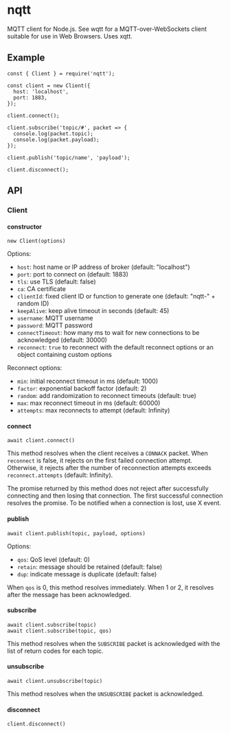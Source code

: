 # nqtt

MQTT client for Node.js. See wqtt for a MQTT-over-WebSockets client suitable for
use in Web Browsers. Uses xqtt.

## Example

```
const { Client } = require('nqtt');

const client = new Client({
  host: 'localhost',
  port: 1883,
});

client.connect();

client.subscribe('topic/#', packet => {
  console.log(packet.topic);
  console.log(packet.payload);
});

client.publish('topic/name', 'payload');

client.disconnect();
```

## API

### Client

#### constructor

```
new Client(options)
```

Options:

- `host`: host name or IP address of broker (default: "localhost")
- `port`: port to connect on (default: 1883)
- `tls`: use TLS (default: false)
- `ca`: CA certificate
- `clientId`: fixed client ID or function to generate one (default: "nqtt-" + random ID)
- `keepAlive`: keep alive timeout in seconds (default: 45)
- `username`: MQTT username
- `password`: MQTT password
- `connectTimeout`: how many ms to wait for new connections to be acknowledged (default: 30000)
- `reconnect`: `true` to reconnect with the default reconnect options or an object containing custom options

Reconnect options:

- `min`: initial reconnect timeout in ms (default: 1000)
- `factor`: exponential backoff factor (default: 2)
- `random`: add randomization to reconnect timeouts (default: true)
- `max`: max reconnect timeout in ms (default: 60000)
- `attempts`: max reconnects to attempt (default: Infinity)

#### connect

```
await client.connect()
```

This method resolves when the client receives a `CONNACK` packet. When
`reconnect` is false, it rejects on the first failed connection attempt.
Otherwise, it rejects after the number of reconnection attempts exceeds
`reconnect.attempts` (default: Infinity).

The promise returned by this method does not reject after successfully
connecting and then losing that connection. The first successful connection
resolves the promise. To be notified when a connection is lost, use X event.

#### publish

```
await client.publish(topic, payload, options)
```

Options:

- `qos`: QoS level (default: 0)
- `retain`: message should be retained (default: false)
- `dup`: indicate message is duplicate (default: false)

When `qos` is 0, this method resolves immediately. When 1 or 2, it resolves
after the message has been acknowledged.

#### subscribe

```
await client.subscribe(topic)
await client.subscribe(topic, qos)
```

This method resolves when the `SUBSCRIBE` packet is acknowledged with the list
of return codes for each topic.

#### unsubscribe

```
await client.unsubscribe(topic)
```

This method resolves when the `UNSUBSCRIBE` packet is acknowledged.

#### disconnect

```
client.disconnect()
```
